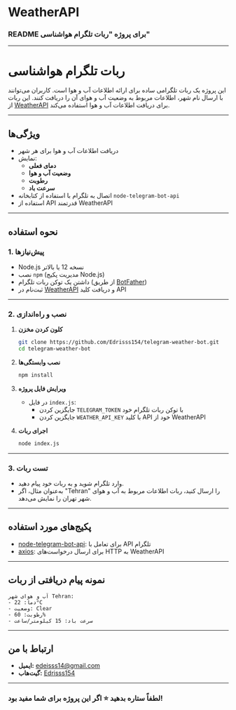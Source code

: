 # WeatherAPI
### README برای پروژه "ربات تلگرام هواشناسی"

---

# **ربات تلگرام هواشناسی**
این پروژه یک ربات تلگرامی ساده برای ارائه اطلاعات آب و هوا است. کاربران می‌توانند با ارسال نام شهر، اطلاعات مربوط به وضعیت آب و هوای آن را دریافت کنند. این ربات از [WeatherAPI](https://www.weatherapi.com) برای دریافت اطلاعات آب و هوا استفاده می‌کند.

---

## **ویژگی‌ها**
- دریافت اطلاعات آب و هوا برای هر شهر
- نمایش:
  - **دمای فعلی**
  - **وضعیت آب و هوا**
  - **رطوبت**
  - **سرعت باد**
- اتصال به تلگرام با استفاده از کتابخانه `node-telegram-bot-api`
- استفاده از API قدرتمند WeatherAPI

---

## **نحوه استفاده**

### 1. **پیش‌نیازها**
- Node.js نسخه 12 یا بالاتر
- نصب `npm` (مدیریت پکیج Node.js)
- داشتن یک توکن ربات تلگرام (از طریق [BotFather](https://core.telegram.org/bots#botfather))
- ثبت‌نام در [WeatherAPI](https://www.weatherapi.com) و دریافت کلید API

---

### 2. **نصب و راه‌اندازی**
1. **کلون کردن مخزن**
   ```bash
   git clone https://github.com/Edrisss154/telegram-weather-bot.git
   cd telegram-weather-bot
   ```

2. **نصب وابستگی‌ها**
   ```bash
   npm install
   ```

3. **ویرایش فایل پروژه**
   - در فایل `index.js`:
     - جایگزین کردن `TELEGRAM_TOKEN` با توکن ربات تلگرام خود
     - جایگزین کردن `WEATHER_API_KEY` با کلید API خود از WeatherAPI

4. **اجرای ربات**
   ```bash
   node index.js
   ```

---

### 3. **تست ربات**
- وارد تلگرام شوید و به ربات خود پیام دهید.
- به‌عنوان مثال، اگر "Tehran" را ارسال کنید، ربات اطلاعات مربوط به آب و هوای شهر تهران را نمایش می‌دهد.

---

## **پکیج‌های مورد استفاده**
- [node-telegram-bot-api](https://github.com/yagop/node-telegram-bot-api): برای تعامل با API تلگرام
- [axios](https://axios-http.com): برای ارسال درخواست‌های HTTP به WeatherAPI

---

## **نمونه پیام دریافتی از ربات**
```plaintext
آب و هوای شهر Tehran:
- دما: 22°C
- وضعیت: Clear
- رطوبت: 60%
- سرعت باد: 15 کیلومتر/ساعت
```


---

## **ارتباط با من**
- **ایمیل:** [edeisss14@gmail.com](mailto:your-email@example.com)
- **گیت‌هاب:** [Edrisss154](https://github.com/Edrisss154)

---

### **لطفاً ستاره بدهید ⭐️ اگر این پروژه برای شما مفید بود!**
